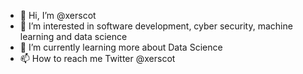 - 👋 Hi, I’m @xerscot
- 👀 I’m interested in software development, cyber security, machine learning and data science
- 🌱 I’m currently learning more about Data Science
- 📫 How to reach me Twitter @xerscot

<!---
xerscot/xerscot is a ✨ special ✨ repository because its `README.md` (this file) appears on your GitHub profile.
You can click the Preview link to take a look at your changes.
--->
